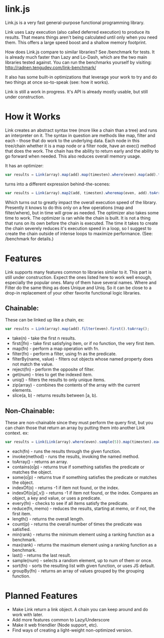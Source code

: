link.js
=======

Link.js is a very fast general-purpose functional programming library.

Link uses Lazy execution (also called deferred execution) to produce its results.
That means things aren't being calculated until only when you need them. This offers
a large speed boost and a shallow memory footprint.

How does Link.js compare to similar libraries? See /benchmark for tests. It is already much
faster than Lazy and Lo-Dash, which are the two main libraries tested against. You can run the
benchmarks yourself by visiting: http://radnen.tengudev.com/link-benchmark/

It also has some built-in optimizations that leverage your work to try and do two things
at once so-to-speak (see: how it works).

Link is still a work in progress. It's API is already mostly usable, but still under construction.

How it Works
============

Link creates an abstract syntax tree (more like a chain than a tree) and runs an interpreter on it. The syntax in
question are methods like map, filter and each - those that do work to the underlying data. Each node in this
tree/chain whether it is a map node or a filter node, have an exec() method that does the work. The chain has the
ability to return early and the ability to go forward when needed. This also reduces overall memory usage.

It has an optimizer:

``` javascript
var results = Link(array).map(add).map(timesten).where(even).map(add).toArray()
```

turns into a different expression behind-the-scenes:

``` javascript
var results = Link(array).map2(add, timesten).wheremap(even, add).toArray()
```

Which turns out to greatly impact the overall execution speed of the library. Presently it knows to do this only
on a few operations (map and filter/where), but in time will grow as needed. The optimizer also takes some time to
work. The optimizer is ran while the chain is built. It is not a thing that runs on its own before the chain is
executed. The time it takes to create the chain severely reduces it's execution speed in a loop, so I suggest to
create the chain outside of intense loops to maximize performance. (See: /benchmark for details.)

Features
========

Link supports many features common to libraries similar to it.
This part is still under construction. Expect the ones listed here to work well enough,
especially  the popular ones. Many of them have several names. Where and Filter do the same
thing as does Unique and Uniq. So it can be close to a drop-in replacement of your other
favorite functional logic libraries.

Chainable:
----------

These can be linked up like a chain, ex:

``` javascript
var results = Link(array).map(add).filter(even).first().toArray();
```

- take(n) - take the first n results.
- first(|fn) - take first satisfying item, or if no function, the very first item.
- map(fn) - perform a map operation with fn.
- filter(fn) - perform a filter, using fn as the predicate.
- filterBy(name, value) - filters out objects whose named property does not match the value.
- reject(fn) - perform the opposite of filter.
- get(num) - tries to get the indexed item.
- uniq() - filters the results to only unique items.
- zip(array) - combines the contents of the array with the current elements.
- slice(a, b) - returns results between [a, b).

Non-Chainable:
--------------

These are non-chainable since they must perform the query first, but you can chain those
that return an array by putting them into another Link context. ex:

``` javascript
var results = Link(Link(array).where(even).sample(5)).map(timesten).each(print);
```

- each(fn) - runs the results through the given function.
- invoke(method) - runs the results, invoking the named method.
- toArray() - returns an array.
- contains(o|p) - returns true if something satisfies the predicate or matches the object.
- some(o|p) - returns true if something satisfies the predicate or matches the object.
- indexOf(o) - returns -1 if item not found, or the index.
- indexOf(o|p[,v]) - returns -1 if item not found, or the index. Compares an object, a key and value, or uses a predicate.
- every(fn) - checks to see if all items satisfy the predicate.
- reduce(fn, memo) - reduces the results, starting at memo, or if not, the first item.
- length() - returns the overall length.
- count(p) - returns the overall number of times the predicate was satisfied.
- min(rank) - returns the minimum element using a ranking function as a benchmark.
- max(rank) - returns the maximum element using a ranking function as a benchmark.
- last() - returns the last result.
- sample(num) - selects a random element, up to num of them or once.
- sort(fn) - sorts the resulting list with given function, or uses JS default.
- groupBy(fn) - returns an array of values grouped by the grouping function.

Planned Features
================

- Make Link return a link object. A chain you can keep around and do work with later.
- Add more features common to Lazy/Underscore
- Make it web friendlier (Node support, etc).
- Find ways of creating a light-weight non-optimized version.
